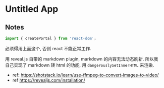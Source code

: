 # Untitled App


## Notes

```ts
import { createPortal } from 'react-dom';
```
必须得用上面这个, 否则 react 不能正常工作.

用 reveal.js 自带的 markdown plugin, markdown 的内容无法动态刷新.
所以我自己实现了 markdown 转 html 的功能, 用 `dangerouslySetInnerHTML` 来渲染.

- ref: https://shotstack.io/learn/use-ffmpeg-to-convert-images-to-video/
- ref https://revealjs.com/installation/
